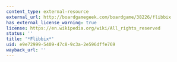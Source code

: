 ```yaml
---
content_type: external-resource
external_url: http://boardgamegeek.com/boardgame/38226/flibbix
has_external_license_warning: true
license: https://en.wikipedia.org/wiki/All_rights_reserved
status: ''
title: '*Flibbix*'
uid: e9e72999-5409-47c8-9c3a-2e596dffe769
wayback_url: ''
---
```

